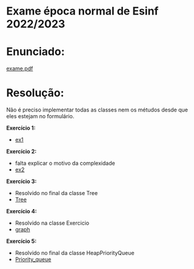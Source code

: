 Exame época normal de Esinf 2022/2023
=====================================

# Enunciado:
[exame.pdf](exame.pdf)

# Resolução: #

Não é preciso implementar todas as classes nem os métudos desde que eles estejam no formulário.

**Exercício 1:**
- [ex1](src%2Fmain%2Fjava%2Fex1)

**Exercício 2:**
- falta explicar o motivo da complexidade
- [ex2](src%2Fmain%2Fjava%2Fex2)

**Exercício 3:**

- Resolvido no final da classe Tree 
- [Tree](src%2Fmain%2Fjava%2Fex3%2FTree)

**Exercício 4:**

- Resolvido na classe Exercicio
- [graph](src%2Fmain%2Fjava%2Fex4%2Fgraph)

**Exercício 5:**

- Resolvido no final da classe HeapPriorityQueue
- [Priority_queue](src%2Fmain%2Fjava%2Fex5%2FPriority_queue)